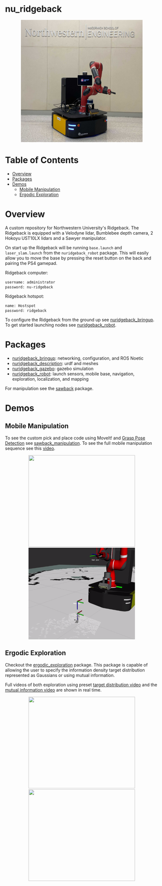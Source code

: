 # nu_ridgeback
<p align="center">
  <img src="/nuridgeback_robot/media/nurb1.jpg" width="400" height="400"/>
</p>


# Table of Contents
- [Overview](#Overview) </br>
- [Packages](#Packages) </br>
- [Demos](#Demos) </br>
  - [Mobile Manipulation](#Mobile-Manipulation) </br>
  - [Ergodic Exploration](#Ergodic-Exploration) </br>

# Overview
A custom repository for Northwestern University's Ridgeback. The Ridgeback is equipped with a Velodyne lidar, Bumblebee depth camera, 2 Hokoyu UST10LX lidars and a Sawyer manipulator.

On start up the Ridgeback will be running `base.launch` and `laser_slam.launch` from the `nuridgeback_robot` package. This will easily allow you to move the base by pressing the reset button on the back and pairing the PS4 gamepad.

Ridgeback computer:
```
username: administrator
password: nu-ridgeback
```

Ridgeback hotspot:
```
name: Hostspot
password: ridgeback
```

To configure the Ridgeback from the ground up see [nuridgeback_bringup](https://github.com/bostoncleek/nu_ridgeback/tree/master/nuridgeback_bringup). To get started launching nodes see
[nuridgeback_robot](https://github.com/bostoncleek/nu_ridgeback/tree/master/nuridgeback_robot).

# Packages
- [nuridgeback_bringup](https://github.com/bostoncleek/nu_ridgeback/tree/master/nuridgeback_bringup): networking, configuration, and ROS Noetic
- [nuridgeback_description](https://github.com/bostoncleek/nu_ridgeback/tree/master/nuridgeback_description): urdf and meshes
- [nuridgeback_gazebo](https://github.com/bostoncleek/nu_ridgeback/tree/master/nuridgeback_gazebo): gazebo simulation
- [nuridgeback_robot](https://github.com/bostoncleek/nu_ridgeback/tree/master/nuridgeback_robot): launch sensors, mobile base, navigation, exploration, localization, and mapping

For manipulation see the [sawback](https://github.com/bostoncleek/sawback) package.

# Demos
## Mobile Manipulation
To see the custom pick and place code using MoveIt! and [Grasp Pose Detection](https://github.com/atenpas/gpd) see [sawback_manipulation](https://github.com/bostoncleek/sawback/tree/master/sawback_manipulation). To see the full mobile manipulation sequence see this [video](https://youtu.be/iLyqu9EoNtY).

<p align="center">
  <img src="/nuridgeback_robot/media/ridgeback_pick.gif" width="350" height="300"/>
  <img src="/nuridgeback_robot/media/pick_rviz.gif" width="350" height="300"/>
</p>

## Ergodic Exploration
Checkout the [ergodic_exploration](https://github.com/bostoncleek/ergodic_exploration) package. This package is capable of allowing the user to specify the information density target distribution represented as Gaussians or using mutual information.

<!-- The user specified targets are shown in the left (bottom left corner) demo overlaying the occupancy grid in yellow. The mutual information map is show on the right (upper left corner) demo.  -->

Full videos of both exploration using preset [target distribution video](https://youtu.be/SmzaeUUY6QQ) and the [mutual information video](https://youtu.be/iYFPkeTlLi4) are shown in real time.

<p align="center">
  <img src="/nuridgeback_robot/media/two_targets.gif" width="350" height="300"/>
  <img src="/nuridgeback_robot/media/mi_atrium.gif" width="350" height="300"/>
</p>
